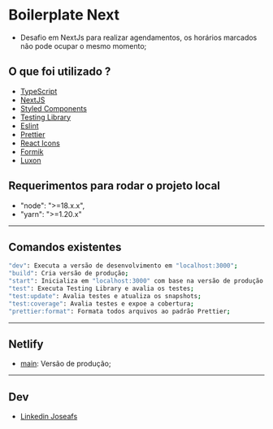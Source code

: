 # Boilerplate Next

- Desafio em NextJs para realizar agendamentos, os horários marcados não pode ocupar o mesmo momento;

## O que foi utilizado ?

- [TypeScript](https://www.typescriptlang.org/)
- [NextJS](https://nextjs.org/)
- [Styled Components](https://styled-components.com/)
- [Testing Library](https://testing-library.com/)
- [Eslint](https://eslint.org/)
- [Prettier](https://prettier.io/)
- [React Icons](https://react-icons.github.io/react-icons)
- [Formik](https://formik.org/)
- [Luxon](https://moment.github.io/luxon/#/)

## Requerimentos para rodar o projeto local

- "node": ">=18.x.x",
- "yarn": ">=1.20.x"

---

## Comandos existentes

```bash
"dev": Executa a versão de desenvolvimento em "localhost:3000";
"build": Cria versão de produção;
"start": Inicializa em "localhost:3000" com base na versão de produção existente;
"test": Executa Testing Library e avalia os testes;
"test:update": Avalia testes e atualiza os snapshots;
"test:coverage": Avalia testes e expoe a cobertura;
"prettier:format": Formata todos arquivos ao padrão Prettier;
```

---

## Netlify

- [main](https://chlg-agendamentos.netlify.app/): Versão de produção;

---

## Dev

- [Linkedin Joseafs](https://www.linkedin.com/in/i-joseafs/)

